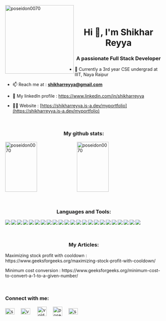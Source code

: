 
<img height="220px" align="left" src="https://drive.usercontent.google.com/download?id=1gW2yrZ0RDBzMl7GryLnxHmAK0jyUhm4h&authuser=0" alt="poseidon0070" />
<p>&nbsp</p>
<h1 align="center">Hi 👋, I'm Shikhar Reyya</h1>
<h3 align="center">A passionate Full Stack Developer</h3>

- 🏫 Currently a 3rd year CSE undergrad at IIIT, Naya Raipur

- 📫 Reach me at : **shikharreyya@gmail.com**

- 🔗 My linkedIn profile : https://www.linkedin.com/in/shikharreyya

- 👨‍💻 Website : [https://shikharreyya.is-a.dev/myportfolio](https://shikharreyya.is-a.dev/myportfolio)

<p>&nbsp</p>
<h3 align="center">My github stats:</h3>
  
<img align="left" height="160px" width="45%" src="https://github-readme-stats.vercel.app/api?username=poseidon0070&show_icons=true&locale=en" alt="poseidon0070" />

<img width="45%" height="160px" src="https://github-readme-streak-stats.herokuapp.com/?user=poseidon0070&" alt="poseidon0070" />
<p>&nbsp</p>
<h3 align="center">Languages and Tools:</h3>
<img align="left" src="https://img.shields.io/badge/html5-%23E34F26.svg?style=for-the-badge&logo=html5&logoColor=white">
<img align="left" src="https://img.shields.io/badge/css3-%231572B6.svg?style=for-the-badge&logo=css3&logoColor=white">
<img align="left" src="https://img.shields.io/badge/javascript-%23323330.svg?style=for-the-badge&logo=javascript&logoColor=%23F7DF1E">
<img align="left" src="https://img.shields.io/badge/react-%2320232a.svg?style=for-the-badge&logo=react&logoColor=%2361DAFB">
<img align="left" src="https://img.shields.io/badge/python-3670A0?style=for-the-badge&logo=python&logoColor=ffdd54">
<img align="left" src="https://img.shields.io/badge/c++-%2300599C.svg?style=for-the-badge&logo=c%2B%2B&logoColor=white">
<img align="left" src="https://img.shields.io/badge/bootstrap-%238511FA.svg?style=for-the-badge&logo=bootstrap&logoColor=white">
<img align="left" src="https://img.shields.io/badge/node.js-6DA55F?style=for-the-badge&logo=node.js&logoColor=white">
<img align="left" src="https://img.shields.io/badge/express.js-%23404d59.svg?style=for-the-badge&logo=express&logoColor=%2361DAFB">
<img align="left" src="https://img.shields.io/badge/NPM-%23CB3837.svg?style=for-the-badge&logo=npm&logoColor=white">
<img align="left" src="https://img.shields.io/badge/NODEMON-%23323330.svg?style=for-the-badge&logo=nodemon&logoColor=%BBDEAD">
<img align="left" src="https://img.shields.io/badge/redux-%23593d88.svg?style=for-the-badge&logo=redux&logoColor=white">
<img align="left" src="https://img.shields.io/badge/Context--Api-000000?style=for-the-badge&logo=react">
<img align="left" src="https://img.shields.io/badge/React_Router-CA4245?style=for-the-badge&logo=react-router&logoColor=white">
<img align="left" src="https://img.shields.io/badge/MongoDB-%234ea94b.svg?style=for-the-badge&logo=mongodb&logoColor=white">
<img align="left" src="https://img.shields.io/badge/mysql-%2300f.svg?style=for-the-badge&logo=mysql&logoColor=white">
<img align="left" src="https://img.shields.io/badge/git-%23F05033.svg?style=for-the-badge&logo=git&logoColor=white">
<img align="left" src="https://img.shields.io/badge/github-%23121011.svg?style=for-the-badge&logo=github&logoColor=white">
<img align="left" src="https://img.shields.io/badge/github%20pages-121013?style=for-the-badge&logo=github&logoColor=white">
<img align="left" src="https://img.shields.io/badge/Visual%20Studio-5C2D91.svg?style=for-the-badge&logo=visual-studio&logoColor=white">
<img align="left" src="https://img.shields.io/badge/netlify-%23000000.svg?style=for-the-badge&logo=netlify&logoColor=#00C7B7">
<img align="left" src="https://img.shields.io/badge/Render-%46E3B7.svg?style=for-the-badge&logo=render&logoColor=white">
<img src="https://img.shields.io/badge/Firebase-039BE5?style=for-the-badge&logo=Firebase&logoColor=white">
<p>&nbsp</p>
<h3 align="center">My Articles:</h3>
<p>Maximizing stock profit with cooldown : https://www.geeksforgeeks.org/maximizing-stock-profit-with-cooldown/</p>
<p>Minimum cost conversion : https://www.geeksforgeeks.org/minimum-cost-to-convert-a-1-to-a-given-number/</p>

<p>&nbsp</p>
<h3>Connect with me:</h3>
<p>
<a href="https://linkedin.com/in/shikhar reyya" target="blank"><img align="center" src="https://raw.githubusercontent.com/rahuldkjain/github-profile-readme-generator/master/src/images/icons/Social/linked-in-alt.svg" alt="shikhar reyya" height="20" width="30" /></a>&nbsp;&nbsp;&nbsp;&nbsp;
<a href="https://twitter.com/voldemort_7585" target="blank"><img align="center" src="https://raw.githubusercontent.com/rahuldkjain/github-profile-readme-generator/master/src/images/icons/Social/twitter.svg" alt="voldemoty_7585" height="20" width="30" /></a> &nbsp;&nbsp;&nbsp;&nbsp;
<a color="white" href="https://www.codechef.com/users/voldemort_7585" target="blank"><img align="center" src="https://cdn.jsdelivr.net/npm/simple-icons@3.1.0/icons/codechef.svg" alt="voldemort_7585" height="30" width="30" /></a>&nbsp;&nbsp;&nbsp;&nbsp;
<a href="https://codeforces.com/profile/poseidon_0070" target="blank"><img align="center" src="https://raw.githubusercontent.com/rahuldkjain/github-profile-readme-generator/master/src/images/icons/Social/codeforces.svg" alt="poseidon_0070" height="30" width="30" /></a>&nbsp;&nbsp;&nbsp;&nbsp;
<a href="https://auth.geeksforgeeks.org/user/shikhar7585" target="blank"><img align="center" src="https://raw.githubusercontent.com/rahuldkjain/github-profile-readme-generator/master/src/images/icons/Social/geeks-for-geeks.svg" alt="shikhar7585" height="20" width="30" /></a>&nbsp;&nbsp;&nbsp;&nbsp;
</p>
